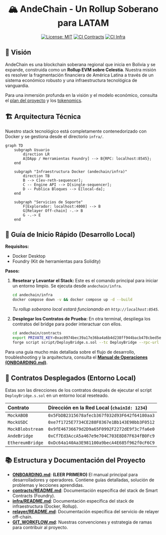 <div align="center">

# 🏔️ AndeChain - Un Rollup Soberano para LATAM

[![License: MIT](https://img.shields.io/badge/License-MIT-yellow.svg)](https://opensource.org/licenses/MIT)
[![CI Contracts](https://github.com/munay-dev/ande-labs/actions/workflows/ci-cd.yml/badge.svg)](https://github.com/munay-dev/ande-labs/actions/workflows/ci-cd.yml)
[![CI Infra](https://github.com/munay-dev/ande-labs/actions/workflows/infra-ci-cd.yml/badge.svg)](https://github.com/munay-dev/ande-labs/actions/workflows/infra-ci-cd.yml)

</div>

## 🌟 Visión

AndeChain es una blockchain soberana regional que inicia en Bolivia y se expande, construida como un **Rollup EVM sobre Celestia**. Nuestra misión es resolver la fragmentación financiera de América Latina a través de un sistema económico robusto y una infraestructura tecnológica de vanguardia.

Para una inmersión profunda en la visión y el modelo económico, consulta el [plan del proyecto](../planande.md) y los [tokenomics](../tokenomics.md).

## 🏗️ Arquitectura Técnica

Nuestro stack tecnológico está completamente contenedorizado con Docker y se gestiona desde el directorio `infra/`.

```mermaid
graph TD
    subgraph Usuario
        direction LR
        A[DApp / Herramientas Foundry] --> B{RPC: localhost:8545};
    end

    subgraph "Infraestructura Docker (andechain/infra)"
        direction TB
        B --> C[ev-reth-sequencer];
        C -- Engine API --> D[single-sequencer];
        D -- Publica Bloques --> E[local-da];
    end

    subgraph "Servicios de Soporte"
        F[Explorador: localhost:4000] --> B
        G[Relayer Off-chain] -.-> B
        G -.-> E
    end
```

## 🚀 Guía de Inicio Rápido (Desarrollo Local)

**Requisitos:**
- Docker Desktop
- Foundry (Kit de herramientas para Solidity)

**Pasos:**

1.  **Resetear y Levantar el Stack:**
    Este es el comando principal para iniciar un entorno limpio. Se ejecuta desde `andechain/infra`.
    ```bash
    cd andechain/infra
    docker compose down -v && docker compose up -d --build
    ```
    *Tu rollup soberano local estará funcionando en `http://localhost:8545`.*

2.  **Desplegar los Contratos de Prueba:**
    En otra terminal, despliega los contratos del bridge para poder interactuar con ellos.
    ```bash
    cd andechain/contracts
    export PRIVATE_KEY=0xac0974bec39a17e36ba4a6b4d238ff944bacb478cbed5efcae784d7bf4f2ff80
    forge script script/DeployBridge.s.sol --tc DeployBridge --rpc-url local --broadcast
    ```

Para una guía mucho más detallada sobre el flujo de desarrollo, troubleshooting y la arquitectura, consulta el **[Manual de Operaciones (ONBOARDING.md)](./ONBOARDING.md)**.

## 📜 Contratos Desplegados (Entorno Local)

Estas son las direcciones de los contratos después de ejecutar el script `DeployBridge.s.sol` en un entorno local reseteado.

| Contrato | Dirección en la Red Local (`chainId: 1234`) |
| :-------------------- | :------------------------------------------ |
| `MockABOB` | `0x5FbDB2315678afecb367f032d93F642f64180aa3` |
| `MockUSDC` | `0xe7f1725E7734CE288F8367e1Bb143E90bb3F0512` |
| `MockBlobstream` | `0x9fE46736679d2D9a65F0992F2272dE9f3c7fa6e0` |
| `AndeBridge` | `0xCf7Ed3AccA5a467e9e704C703E8D87F634fB0Fc9` |
| `EthereumBridge` | `0xDc64a140Aa3E981100a9becA4E685f962f0cF6C9` |

## 📚 Estructura y Documentación del Proyecto

-   **[ONBOARDING.md](./ONBOARDING.md)**: **(LEER PRIMERO)** El manual principal para desarrolladores y operadores. Contiene guías detalladas, solución de problemas y lecciones aprendidas.
-   **[contracts/README.md](./contracts/README.md)**: Documentación específica del stack de Smart Contracts (Foundry).
-   **[infra/README.md](./infra/README.md)**: Documentación específica del stack de infraestructura (Docker, Rollup).
-   **[relayer/README.md](./relayer/README.md)**: Documentación específica del servicio de relayer off-chain.
-   **[GIT_WORKFLOW.md](./GIT_WORKFLOW.md)**: Nuestras convenciones y estrategia de ramas para contribuir al proyecto.
